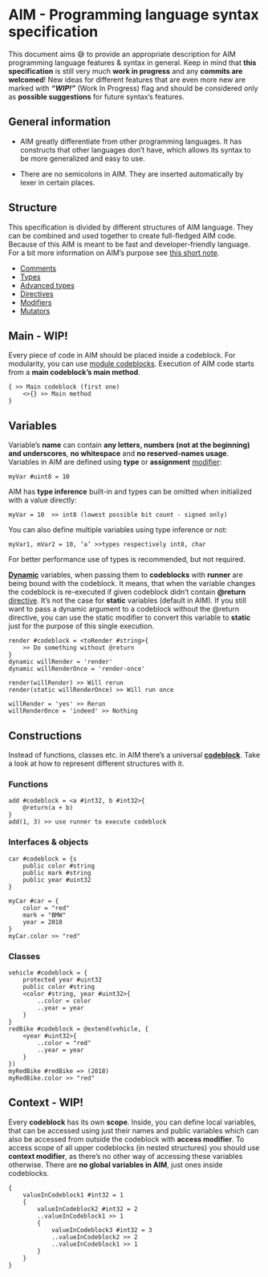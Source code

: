 # AIM - Programming language syntax specification

This document aims :sweat_smile: to provide an appropriate description for AIM programming language features & syntax in general. Keep in mind that **this specification** is still very much **work in progress** and any **commits are welcomed**! New ideas for different features that are even more new are marked with ***“WIP!”*** (Work In Progress) flag and should be considered only as **possible suggestions** for future syntax’s features.

## General information

* AIM greatly differentiate from other programming languages. It has constructs that other languages don’t have, which allows its syntax to be more generalized and easy to use.

* There are no semicolons in AIM. They are inserted automatically by lexer in certain places.

## Structure

This specification is divided by different structures of AIM language. They can be combined and used together to create full-fledged AIM code. Because of this AIM is meant to be fast and developer-friendly language. For a bit more information on AIM’s purpose see [this short note](./why.md).

* [Comments](./comments.md)
* [Types](./types.md)
* [Advanced types](./advancedtypes.md)
* [Directives](./directives.md)
* [Modifiers](./modifiers.md)
* [Mutators](./mutators.md)

## Main - WIP!

Every piece of code in AIM should be placed inside a codeblock. For modularity, you can use [module codeblocks](./directives.md). Execution of AIM code starts from a **main codeblock’s main method**.

```
{ >> Main codeblock (first one)
    <>{} >> Main method
}
```



## Variables

Variable’s **name** can contain **any letters, numbers (not at the beginning) and underscores**, **no whitespace** and **no reserved-names usage**. Variables in AIM are defined using **type** or **assignment** [modifier](./modifiers.md):

`myVar #uint8 = 10`

AIM has **type inference** built-in and types can be omitted when initialized with a value directly:

`myVar = 10  >> int8 (lowest possible bit count - signed only)`

You can also define multiple variables using type inference or not:

`myVar1, mVar2 = 10, ‘a’ >>types respectively int8, char`

For better performance use of types is recommended, but not required.

[**Dynamic**](./mutators.md) variables, when passing them to **codeblocks** with **runner** are being bound with the codeblock. It means, that when the variable changes the codeblock is re-executed if given codeblock didn’t contain **@return** [directive](./directives.md). It’s not the case for **static** variables (default in AIM). If you still want to pass a dynamic argument to a codeblock without the @return directive, you can use the static modifier to convert this variable to **static** just for the purpose of this single execution.

```
render #codeblock = <toRender #string>{
    >> Do something without @return
}
dynamic willRender = 'render'
dynamic willRenderOnce = 'render-once'

render(willRender) >> Will rerun
render(static willRenderOnce) >> Will run once

willRender = 'yes' >> Rerun
willRenderOnce = 'indeed' >> Nothing
```

## Constructions

Instead of functions, classes etc. in AIM there’s a universal [**codeblock**](./advancedtypes.md). Take a look at how to represent different structures with it.

### Functions

```
add #codeblock = <a #int32, b #int32>{
    @return(a + b)
}
add(1, 3) >> use runner to execute codeblock
```

### Interfaces & objects

```
car #codeblock = {s
    public color #string
    public mark #string
    public year #uint32
}

myCar #car = {
    color = "red"
    mark = "BMW"
    year = 2018
}
myCar.color >> "red"
```



### Classes

```
vehicle #codeblock = {
	protected year #uint32
    public color #string
    <color #string, year #uint32>{
        ..color = color
        ..year = year
    }
}
redBike #codeblock = @extend(vehicle, {
    <year #uint32>{
        ..color = "red"
        ..year = year
    }
})
myRedBike #redBike => (2018)
myRedBike.color >> "red"
```



## Context - WIP!

Every **codeblock** has its own **scope**. Inside, you can define local variables, that can be accessed using just their names and public variables which can also be accessed from outside the codeblock with **access modifier**. To access scope of all upper codeblocks (in nested structures) you should use **context modifier**, as there’s no other way of accessing these variables otherwise. There are **no global variables in AIM**, just ones inside codeblocks.

```
{
	valueInCodeblock1 #int32 = 1
    {
    	valueInCodeblock2 #int32 = 2
    	..valueInCodeblock1 >> 1
        {
            valueInCodeblock3 #int32 = 3
            ..valueInCodeblock2 >> 2
            ..valueInCodeblock1 >> 1
        }
    }
}
```

